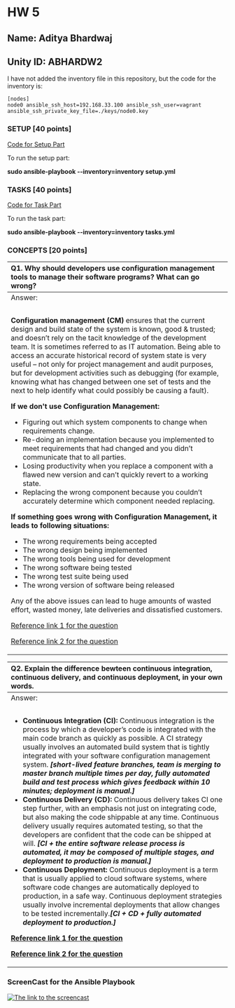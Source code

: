 # HW 5
## Name: Aditya Bhardwaj
## Unity ID: ABHARDW2


I have not added the inventory file in this repository, but the code for the inventory is:

```
[nodes]
node0 ansible_ssh_host=192.168.33.100 ansible_ssh_user=vagrant ansible_ssh_private_key_file=./keys/node0.key
```


### SETUP [40 points]
[Code for Setup Part](./setup.yml)

To run the setup part: 

**sudo ansible-playbook --inventory=inventory setup.yml**

### TASKS [40 points]
[Code for Task Part](./tasks.yml)

To run the task part: 

**sudo ansible-playbook --inventory=inventory tasks.yml**


### CONCEPTS [20 points]

|Q1. Why should developers use configuration management tools to manage their software programs? What can go wrong?|
|:--------|
|Answer:<table>
**Configuration management (CM)** ensures that the current design and build state of the system is known, good & trusted; and doesn’t rely on the tacit knowledge of the development team. It is sometimes referred to as IT automation. Being able to access an accurate historical record of system state is very useful – not only for project management and audit purposes, but for development activities such as debugging (for example, knowing what has changed between one set of tests and the next to help identify what could possibly be causing a fault). 

**If we don't use Configuration Management:**

* Figuring out which system components to change when requirements change.
* Re-doing an implementation because you implemented to meet requirements that had changed and you didn’t communicate that to all parties.
* Losing productivity when you replace a component with a flawed new version and can’t quickly revert to a working state.
* Replacing the wrong component because you couldn’t accurately determine which component needed replacing.

**If something goes wrong with Configuration Management, it leads to following situations:**

* The wrong requirements being accepted
* The wrong design being implemented
* The wrong tools being used for development
* The wrong software being tested
* The wrong test suite being used
* The wrong version of software being released

Any of the above issues can lead to huge amounts of wasted effort, wasted money, late deliveries and dissatisfied customers.

[Reference link 1 for the question](https://www.upguard.com/blog/5-configuration-management-boss)

[Reference link 2 for the question](https://blog.feabhas.com/2011/05/what-is-configuration-management-and-why-is-it-important-to-me/)
</table>

|Q2. Explain the difference bewteen continuous integration, continuous delivery, and continuous deployment, in your own words.|
|:--------|
|Answer: <table> 
* **Continuous Integration (CI):** 
Continuous integration is the process by which a developer’s code is integrated with the main code branch as quickly as possible. A CI strategy usually involves an automated build system that is tightly integrated with your software configuration management system. ***[short-lived feature branches, team is merging to master branch multiple times per day, fully automated build and test process which gives feedback within 10 minutes; deployment is manual.]***
* **Continuous Delivery (CD):** 
Continuous delivery takes CI one step further, with an emphasis not just on integrating code, but also making the code shippable at any time. Continuous delivery usually requires automated testing, so that the developers are confident that the code can be shipped at will. ***[CI + the entire software release process is automated, it may be composed of multiple stages, and deployment to production is manual.]***
* **Continuous Deployment:** 
Continuous deployment is a term that is usually applied to cloud software systems, where software code changes are automatically deployed to production, in a safe way. Continuous deployment strategies usually involve incremental deployments that allow changes to be tested incrementally.***[CI + CD + fully automated deployment to production.]***

[**Reference link 1 for the question**](https://semaphoreci.com/blog/2017/07/27/what-is-the-difference-between-continuous-integration-continuous-deployment-and-continuous-delivery.html) 

[**Reference link 2 for the question**](https://stackify.com/continuous-delivery-vs-continuous-deployment-vs-continuous-integration/)</table>

### ScreenCast for the Ansible Playbook
[![The link to the screencast](https://img.youtube.com/vi/pU0g9_qtiHw/0.jpg)](https://www.youtube.com/watch?v=pU0g9_qtiHw)